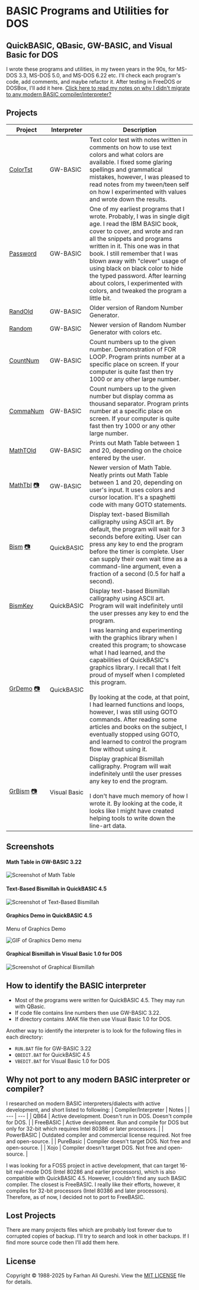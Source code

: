 # BASIC Programs and Utilities for DOS
## QuickBASIC, QBasic, GW-BASIC, and Visual Basic for DOS
I wrote these programs and utilities, in my tween years in the 90s, for MS-DOS 3.3, MS-DOS 5.0, and MS-DOS 6.22 etc. I'll check each program's code, add comments, and maybe refactor it. After testing in FreeDOS or DOSBox, I'll add it here. [Click here to read my notes on why I didn't migrate to any modern BASIC compiler/interpreter?](#why-not-port-to-any-modern-basic-interpreter-or-compiler)

## Projects
| Project | Interpreter | Description |
| --- | --- | --- |
| [ColorTst](colortst/) | GW-BASIC | Text color test with notes written in comments on how to use text colors and what colors are available. I fixed some glaring spellings and grammatical mistakes, however, I was pleased to read notes from my tween/teen self on how I experimented with values and wrote down the results. |
| [Password](password/) | GW-BASIC | One of my earliest programs that I wrote. Probably, I was in single digit age. I read the IBM BASIC book, cover to cover, and wrote and ran all the snippets and programs written in it. This one was in that book. I still remember that I was blown away with "clever" usage of using black on black color to hide the typed password. After learning about colors, I experimented with colors, and tweaked the program a little bit. |
| [RandOld](randold/) | GW-BASIC | Older version of Random Number Generator. |
| [Random](random/) | GW-BASIC | Newer version of Random Number Generator with colors etc. |
| [CountNum](countnum/) | GW-BASIC | Count numbers up to the given number. Demonstration of FOR LOOP. Program prints number at a specific place on screen. If your computer is quite fast then try 1000 or any other large number. |
| [CommaNum](commanum/) | GW-BASIC | Count numbers up to the given number but display comma as thousand separator. Program prints number at a specific place on screen. If your computer is quite fast then try 1000 or any other large number. |
| [MathTOld](mathtold/) | GW-BASIC | Prints out Math Table between 1 and 20, depending on the choice entered by the user. |
| [MathTbl](mathtbl/) [📷](#math-table-in-gw-basic-322 "Screenshot") | GW-BASIC | Newer version of Math Table. Neatly prints out Math Table between 1 and 20, depending on user's input. It uses colors and cursor location. It's a spaghetti code with many GOTO statements. |
| [Bism](bism/) [📷](#text-based-bismillah-in-quickbasic-45 "Screenshot") | QuickBASIC | Display text-based Bismillah calligraphy using ASCII art. By default, the program will wait for 3 seconds before exiting. User can press any key to end the program before the timer is complete. User can supply their own wait time as a command-line argument, even a fraction of a second (0.5 for half a second). |
| [BismKey](bismkey/) | QuickBASIC | Display text-based Bismillah calligraphy using ASCII art. Program will wait indefinitely until the user presses any key to end the program. |
| [GrDemo](grdemo/) [📷](#graphics-demo-in-quickbasic-45 "Screenshot") | QuickBASIC | I was learning and experimenting with the graphics library when I created this program; to showcase what I had learned, and the capabilities of QuickBASIC's graphics library. I recall that I felt proud of myself when I completed this program. <br /><br />By looking at the code, at that point, I had learned functions and loops, however, I was still using GOTO commands. After reading some articles and books on the subject, I eventually stopped using GOTO, and learned to control the program flow without using it. |
| [GrBism](grbism/) [📷](#graphical-bismillah-in-visual-basic-10-for-dos "Screenshot") | Visual Basic | Display graphical Bismillah calligraphy. Program will wait indefinitely until the user presses any key to end the program. <br /><br />I don't have much memory of how I wrote it. By looking at the code, it looks like I might have created helping tools to write down the line-art data. |

## Screenshots
#### Math Table in GW-BASIC 3.22
![Screenshot of Math Table](/assets/images/math_table.png)

#### Text-Based Bismillah in QuickBASIC 4.5
![Screenshot of Text-Based Bismillah](/assets/images/text_bismillah.png)

#### Graphics Demo in QuickBASIC 4.5
Menu of Graphics Demo

![GIF of Graphics Demo menu](/assets/images/graphics_demo.gif)

#### Graphical Bismillah in Visual Basic 1.0 for DOS
![Screenshot of Graphical Bismillah](/assets/images/graphical_bismillah.png)

## How to identify the BASIC interpreter
* Most of the programs were written for QuickBASIC 4.5. They may run with QBasic.
* If code file contains line numbers then use GW-BASIC 3.22.
* If directory contains .MAK file then use Visual Basic 1.0 for DOS.

Another way to identify the interpreter is to look for the following files in each directory:
* `RUN.BAT` file for GW-BASIC 3.22
* `QBEDIT.BAT` for QuickBASIC 4.5
* `VBEDIT.BAT` for Visual Basic 1.0 for DOS

## Why not port to any modern BASIC interpreter or compiler?
I researched on modern BASIC interpreters/dialects with active development, and short listed to following:
| Compiler/Interpreter | Notes |
| --- | --- |
| QB64 | Active development. Doesn't run in DOS. Doesn't compile for DOS. |
| FreeBASIC | Active development. Run and compile for DOS but only for 32-bit which requires Intel 80386 or later processors. |
| PowerBASIC | Outdated compiler and commercial license required. Not free and open-source. |
| PureBasic | Compiler doesn't target DOS. Not free and open-source. |
| Xojo | Compiler doesn't target DOS. Not free and open-source. |

I was looking for a FOSS project in active development, that can target 16-bit real-mode DOS (Intel 80286 and earlier processors), which is also compatible with QuickBASIC 4.5. However, I couldn't find any such BASIC compiler. The closest is FreeBASIC. I really like their efforts, however, it compiles for 32-bit processors (Intel 80386 and later processors). Therefore, as of now, I decided not to port to FreeBASIC.

## Lost Projects
There are many projects files which are probably lost forever due to corrupted copies of backup. I'll try to search and look in other backups. If I find more source code then I'll add them here.

## License
Copyright © 1988-2025 by Farhan Ali Qureshi. View the [MIT LICENSE](LICENSE) file for details.
